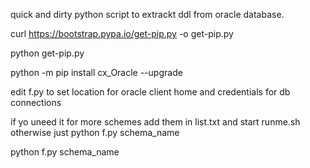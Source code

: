 quick and dirty python script to extrackt ddl from oracle database.




curl https://bootstrap.pypa.io/get-pip.py -o get-pip.py

python get-pip.py

python -m pip install cx_Oracle --upgrade


edit f.py to set location for oracle client home and credentials for db connections

if yo uneed it for more schemes add them in list.txt and start runme.sh otherwise just python f.py schema_name

python f.py schema_name
